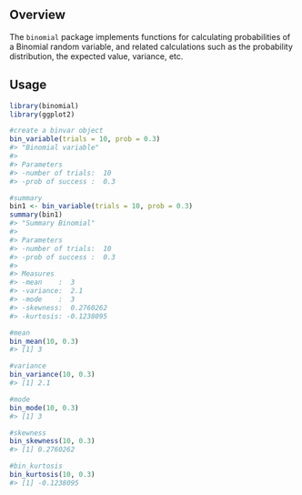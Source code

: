
Overview
--------

The `binomial` package implements functions for calculating probabilities of a Binomial random variable, and related calculations such as the probability distribution, the expected value, variance, etc.

Usage
-----

``` r
library(binomial)
library(ggplot2)

#create a binvar object
bin_variable(trials = 10, prob = 0.3)
#> "Binomial variable"
#> 
#> Parameters
#> -number of trials:  10 
#> -prob of success :  0.3

#summary
bin1 <- bin_variable(trials = 10, prob = 0.3)
summary(bin1)
#> "Summary Binomial"
#> 
#> Parameters
#> -number of trials:  10 
#> -prob of success :  0.3 
#> 
#> Measures
#> -mean    :  3 
#> -variance:  2.1 
#> -mode    :  3 
#> -skewness:  0.2760262 
#> -kurtosis: -0.1238095

#mean
bin_mean(10, 0.3)
#> [1] 3

#variance
bin_variance(10, 0.3)
#> [1] 2.1

#mode
bin_mode(10, 0.3)
#> [1] 3

#skewness
bin_skewness(10, 0.3)
#> [1] 0.2760262

#bin_kurtosis
bin_kurtosis(10, 0.3)
#> [1] -0.1238095
```
